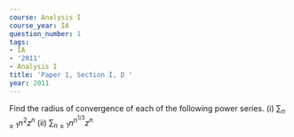```yaml
---
course: Analysis I
course_year: IA
question_number: 1
tags:
- IA
- '2011'
- Analysis I
title: 'Paper 1, Section I, D '
year: 2011
---
```




Find the radius of convergence of each of the following power series.
(i) $\sum_{n \geqslant 1} n^{2} z^{n}$
(ii) $\sum_{n \geqslant 1} n^{n^{1 / 3}} z^{n}$